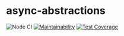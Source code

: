 # async-abstractions

![Node CI](https://github.com/iFoxMan/async-abstractions/workflows/Node%20CI/badge.svg)
[![Maintainability](https://api.codeclimate.com/v1/badges/d67e77ed4c3bd801311d/maintainability)](https://codeclimate.com/github/iFoxMan/async-abstractions/maintainability)
[![Test Coverage](https://api.codeclimate.com/v1/badges/d67e77ed4c3bd801311d/test_coverage)](https://codeclimate.com/github/iFoxMan/async-abstractions/test_coverage)
